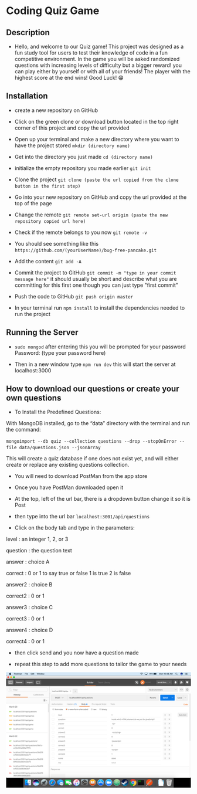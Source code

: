 # Coding Quiz Game



## Description

* Hello, and welcome to our Quiz game! This project was designed as a fun study tool for users to test their knowledge of code in a fun
competitive environment. In the game you will be asked randomized questions with increasing levels of difficulty but a bigger reward!
you can play either by yourself or with all of your friends! The player with the highest score at the end wins!
Good Luck! 😁


## Installation

* create a new repository on GitHub

* Click on the green clone or download button located in the top right corner of this project and copy the url provided

* Open up your terminal and make a new directory where you want to have the project stored `mkdir (directory name)`

* Get into the directory you just made `cd (directory name)`

* initialize the empty repository you  made earlier `git init`

* Clone the project `git clone (paste the url copied from the clone button in the first step)`

* Go into your new repository on GitHub and copy the url provided at the top of the page

* Change the remote `git remote set-url origin (paste the new repository copied url here)`

* Check if the remote belongs to you now `git remote -v`
* You should see something like this `https://github.com/(yourUserName)/bug-free-pancake.git`

* Add the content `git add -A`

* Commit the project to GitHub `git commit -m "type in your commit message here"`
 it should usually be short and describe what you are committing for this first one though you can just type "first commit"

* Push the code to GitHub `git push origin master`

* In your terminal run `npm install` to install the dependencies needed to run the project


## Running the Server

* `sudo mongod` after entering this you will be prompted for your password
Password: (type your password here)

* Then in a new window type `npm run dev` this will start the server at localhost:3000


## How to download our questions or create your own questions  

* To Install the Predefined Questions:

With MongoDB installed, go to the “data” directory with the terminal and run the command:

`mongoimport --db quiz --collection questions --drop --stopOnError --file data/questions.json --jsonArray`

This will create a quiz database if one does not exist yet, and will either create or replace any existing questions collection.

* You will need to download PostMan from the app store

* Once you have PostMan downloaded open it

* At the top, left of the url bar, there is a dropdown button change it so it is Post

* then type into the url bar `localhost:3001/api/questions`

* Click on the body tab and type in the parameters:

level     : an integer 1, 2, or 3

question  : the question text

answer    : choice A

correct   : 0 or 1 to say true or false 1 is true 2 is false

answer2   : choice B

correct2  : 0 or 1

answer3   : choice C

correct3  : 0 or 1

answer4   : choice D

correct4  : 0 or 1

* then click send and you now have a question made

* repeat this step to add more questions to tailor the game to your needs

![](./Screen%20Shot%202017-03-27%20at%2010.48.21%20AM.png)
